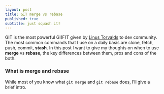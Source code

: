 ```yaml
---
layout: post
title: GIT merge vs rebase
published: true
subtitle: just squash it!
---
```

GIT is the most powerful GI(F)T given by [Linus Torvalds](https://en.wikipedia.org/wiki/Linus_Torvalds) to dev community. The most common commands that I use on a daily basis are clone, fetch, push, commit, **stash**. In this post I want to give my thoughts on when to use **merge** vs **rebase**, the key differences between them, pros and cons of the both.

### What is merge and rebase

While most of you know what ```git merge``` and ```git rebase``` does, I'll give a brief intro. 
